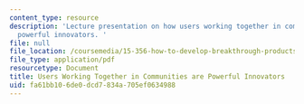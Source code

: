 ```yaml
---
content_type: resource
description: 'Lecture presentation on how users working together in communities are
  powerful innovators. '
file: null
file_location: /coursemedia/15-356-how-to-develop-breakthrough-products-and-services-spring-2012/fa61bb106de0dcd7834a705ef0634988_MIT15_356S12_lec03.pdf
file_type: application/pdf
resourcetype: Document
title: Users Working Together in Communities are Powerful Innovators
uid: fa61bb10-6de0-dcd7-834a-705ef0634988
---
```

